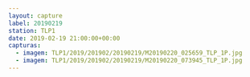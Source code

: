 ```yaml
---
layout: capture
label: 20190219
station: TLP1
date: 2019-02-19 21:00:00+00:00
capturas:
  - imagem: TLP1/2019/201902/20190219/M20190220_025659_TLP_1P.jpg
  - imagem: TLP1/2019/201902/20190219/M20190220_073945_TLP_1P.jpg
---
```

